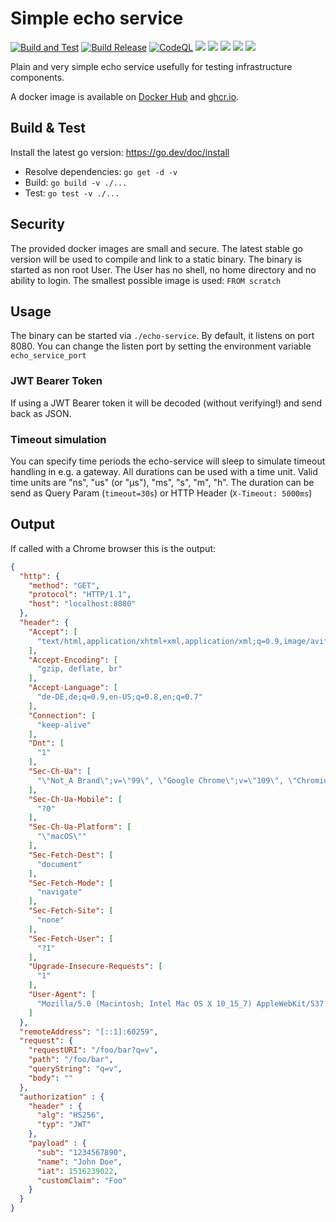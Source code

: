 # Simple echo service

[![Build and Test](https://github.com/afrouper/echo-service/actions/workflows/build.yml/badge.svg)](https://github.com/afrouper/echo-service/actions/workflows/build.yml)
[![Build Release](https://github.com/afrouper/echo-service/actions/workflows/release.yaml/badge.svg)](https://github.com/afrouper/echo-service/actions/workflows/release.yaml)
[![CodeQL](https://github.com/afrouper/echo-service/actions/workflows/codeql.yml/badge.svg)](https://github.com/afrouper/echo-service/actions/workflows/codeql.yml)
[![](https://badgen.net/github/release/afrouper/echo-service?icon=github)](https://github.com/afrouper/echo-service/releases/latest)
![](https://badgen.net/github/releases/afrouper/echo-service)
![](https://badgen.net/github/open-issues/afrouper/echo-service)
![](https://badgen.net/docker/size/afrouper/echo-service/latest/amd64)
[![](https://badgen.net/github/license/afrouper/echo-service)](https://raw.githubusercontent.com/afrouper/echo-service/main/LICENSE)

Plain and very simple echo service usefully for testing infrastructure components.

A docker image is available on [Docker Hub](https://hub.docker.com/r/afrouper/echo-service) and
[ghcr.io](https://github.com/Afrouper/echo-service/pkgs/container/echo-service).

## Build & Test
Install the latest go version: https://go.dev/doc/install

* Resolve dependencies: `go get -d -v`
* Build: `go build -v ./...`
* Test: `go test -v ./...`

## Security
The provided docker images are small and secure. The latest stable go version will be used to compile and link to
a static binary.
The binary is started as non root User. The User has no shell, no home directory and no ability to login.
The smallest possible image is used: `FROM scratch`

## Usage
The binary can be started via `./echo-service`. By default, it listens on port 8080. You can change the listen port
by setting the environment variable `echo_service_port`

### JWT Bearer Token
If using a JWT Bearer token it will be decoded (without verifying!) and send back as JSON.

### Timeout simulation
You can specify time periods the echo-service will sleep to simulate timeout handling in e.g. a gateway.
All durations can be used with a time unit. Valid time units are "ns", "us" (or "µs"), "ms", "s", "m", "h".
The duration can be send as Query Param (`timeout=30s`) or HTTP Header (`X-Timeout: 5000ms`)

## Output
If called with a Chrome browser this is  the output: 
```json
{
  "http": {
    "method": "GET",
    "protocol": "HTTP/1.1",
    "host": "localhost:8080"
  },
  "header": {
    "Accept": [
      "text/html,application/xhtml+xml,application/xml;q=0.9,image/avif,image/webp,image/apng,*/*;q=0.8,application/signed-exchange;v=b3;q=0.9"
    ],
    "Accept-Encoding": [
      "gzip, deflate, br"
    ],
    "Accept-Language": [
      "de-DE,de;q=0.9,en-US;q=0.8,en;q=0.7"
    ],
    "Connection": [
      "keep-alive"
    ],
    "Dnt": [
      "1"
    ],
    "Sec-Ch-Ua": [
      "\"Not_A Brand\";v=\"99\", \"Google Chrome\";v=\"109\", \"Chromium\";v=\"109\""
    ],
    "Sec-Ch-Ua-Mobile": [
      "?0"
    ],
    "Sec-Ch-Ua-Platform": [
      "\"macOS\""
    ],
    "Sec-Fetch-Dest": [
      "document"
    ],
    "Sec-Fetch-Mode": [
      "navigate"
    ],
    "Sec-Fetch-Site": [
      "none"
    ],
    "Sec-Fetch-User": [
      "?1"
    ],
    "Upgrade-Insecure-Requests": [
      "1"
    ],
    "User-Agent": [
      "Mozilla/5.0 (Macintosh; Intel Mac OS X 10_15_7) AppleWebKit/537.36 (KHTML, like Gecko) Chrome/109.0.0.0 Safari/537.36"
    ]
  },
  "remoteAddress": "[::1]:60259",
  "request": {
    "requestURI": "/foo/bar?q=v",
    "path": "/foo/bar",
    "queryString": "q=v",
    "body": ""
  },
  "authorization" : {
    "header" : {
      "alg": "HS256",
      "typ": "JWT"
    },
    "payload" : {
      "sub": "1234567890",
      "name": "John Doe",
      "iat": 1516239022,
      "customClaim": "Foo"
    }
  }
}
```